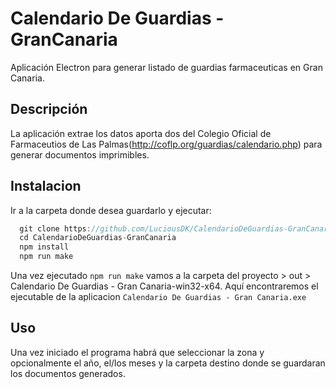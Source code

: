 # Calendario De Guardias - GranCanaria
Aplicación Electron para generar listado de guardias farmaceuticas en Gran Canaria.
## Descripción
La aplicación extrae los datos aporta dos del Colegio Oficial de Farmaceutios de Las Palmas(http://coflp.org/guardias/calendario.php) para generar documentos imprimibles.
## Instalacion
Ir a la carpeta donde desea guardarlo y ejecutar:
```javascript
  git clone https://github.com/LuciousDK/CalendarioDeGuardias-GranCanaria.git
  cd CalendarioDeGuardias-GranCanaria
  npm install
  npm run make
```
Una vez ejecutado `npm run make` vamos a la carpeta del proyecto > out > Calendario De Guardias - Gran Canaria-win32-x64. Aquí encontraremos el ejecutable de la aplicacion `Calendario De Guardias - Gran Canaria.exe`
## Uso
Una vez iniciado el programa habrá que seleccionar la zona y opcionalmente el año, el/los meses y la carpeta destino donde se guardaran los documentos generados.

